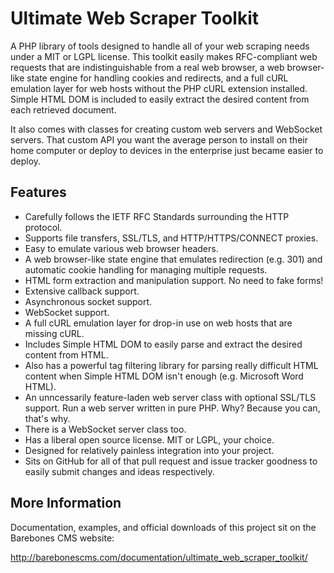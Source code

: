 Ultimate Web Scraper Toolkit
============================

A PHP library of tools designed to handle all of your web scraping needs under a MIT or LGPL license.  This toolkit easily makes RFC-compliant web requests that are indistinguishable from a real web browser, a web browser-like state engine for handling cookies and redirects, and a full cURL emulation layer for web hosts without the PHP cURL extension installed.  Simple HTML DOM is included to easily extract the desired content from each retrieved document.

It also comes with classes for creating custom web servers and WebSocket servers.  That custom API you want the average person to install on their home computer or deploy to devices in the enterprise just became easier to deploy.

Features
--------

* Carefully follows the IETF RFC Standards surrounding the HTTP protocol.
* Supports file transfers, SSL/TLS, and HTTP/HTTPS/CONNECT proxies.
* Easy to emulate various web browser headers.
* A web browser-like state engine that emulates redirection (e.g. 301) and automatic cookie handling for managing multiple requests.
* HTML form extraction and manipulation support.  No need to fake forms!
* Extensive callback support.
* Asynchronous socket support.
* WebSocket support.
* A full cURL emulation layer for drop-in use on web hosts that are missing cURL.
* Includes Simple HTML DOM to easily parse and extract the desired content from HTML.
* Also has a powerful tag filtering library for parsing really difficult HTML content when Simple HTML DOM isn't enough (e.g. Microsoft Word HTML).
* An unncessarily feature-laden web server class with optional SSL/TLS support.  Run a web server written in pure PHP.  Why?  Because you can, that's why.
* There is a WebSocket server class too.
* Has a liberal open source license.  MIT or LGPL, your choice.
* Designed for relatively painless integration into your project.
* Sits on GitHub for all of that pull request and issue tracker goodness to easily submit changes and ideas respectively.

More Information
----------------

Documentation, examples, and official downloads of this project sit on the Barebones CMS website:

http://barebonescms.com/documentation/ultimate_web_scraper_toolkit/
